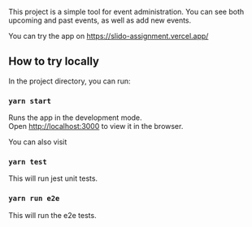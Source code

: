 This project is a simple tool for event administration. You
can see both upcoming and past events, as well as add new events.

You can try the app on https://slido-assignment.vercel.app/

## How to try locally

In the project directory, you can run:

### `yarn start`

Runs the app in the development mode.<br />
Open [http://localhost:3000](http://localhost:3000) to view it in the browser.

You can also visit

### `yarn test`

This will run jest unit tests.

### `yarn run e2e`

This will run the e2e tests.
